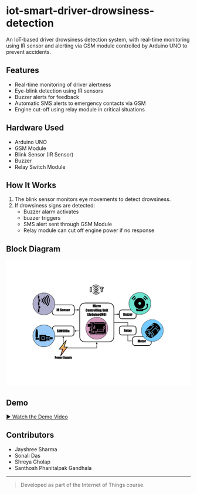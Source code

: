 # iot-smart-driver-drowsiness-detection

An IoT-based driver drowsiness detection system, with real-time monitoring using IR sensor and alerting via GSM module controlled by Arduino UNO to prevent accidents.

## Features
- Real-time monitoring of driver alertness
- Eye-blink detection using IR sensors
- Buzzer alerts for feedback
- Automatic SMS alerts to emergency contacts via GSM
- Engine cut-off using relay module in critical situations

## Hardware Used
- Arduino UNO
- GSM Module
- Blink Sensor (IR Sensor)
- Buzzer
- Relay Switch Module

## How It Works
1. The blink sensor monitors eye movements to detect drowsiness.
2. If drowsiness signs are detected:
   - Buzzer alarm activates
   - buzzer triggers
   - SMS alert sent through GSM Module
   - Relay module can cut off engine power if no response

## Block Diagram
![Block Diagram](./driver-drowsiness-iot.png)

## Demo
[▶️ Watch the Demo Video](./assets/iot_working.mp4)

## Contributors
- Jayshree Sharma
- Sonali Das
- Shreya Gholap
- Santhosh Phanitalpak Gandhala

---

> Developed as part of the Internet of Things course.
